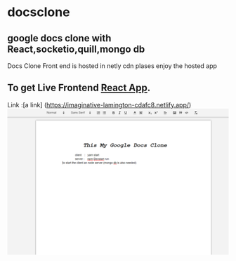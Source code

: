 # docsclone
## google docs clone with React,socketio,quill,mongo db
Docs Clone Front end is hosted in netly cdn plases enjoy the hosted app
## To get Live Frontend [React App]([https://imaginative-lamington-cdafc8.netlify.app]). 
Link :[a link] (https://imaginative-lamington-cdafc8.netlify.app/)
![alt text](https://github.com/badushaebrahim/docsclone/blob/master/Capture.PNG)

